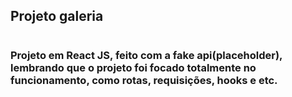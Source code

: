 ## Projeto galeria
#

### Projeto em React JS, feito com a fake api(placeholder), lembrando que o projeto foi focado totalmente no funcionamento, como rotas, requisições, hooks e etc.




